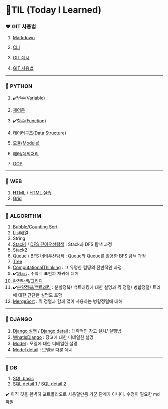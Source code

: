 <h1>🌱TIL (Today I Learned)</h1>

### ❤ GIT 사용법

1. [Markdown](startcamp/마크다운md)
2. [CLI](startcamp/CLI.md)

3. [GIT 예시](startcamp/git예시.md)

4. [GIT 사용법](startcamp/Git.md)

-----

### 🧡 PYTHON

1. ✔️[변수(Variable)](Python/변수(Variable).md)

2. [제어문](Python/제어문(조건문,반복문).md)
3. ✔️[함수(Function)](Python/함수(function).md)
4. [데이터구조(Data Structure)](Python/데이터구조(DataStructure).md)
5. [모듈(Module)](Python/모듈(Module).md)
6. [에러/예외처리](Python/에러,예외처리(Error,ExceptionHandling).md)
7. [OOP](Python/OOP.md)

-----

### 💛 WEB

1. [HTML](Web/HTML.md) / [HTML 실습](Web/HTML+.md)
3. [Grid](Web/grid.md)

----

### 💚 ALGORITHM

1. [Bubble/Counting Sort](Algorithm/Bubble,Counting_sort.md)
2. [List배열](Algorithm/List.md)
3. String
3. [Stack1](Algorithm/Stack1.md) / [DFS 깊이우선탐색](Algorithm/DFS.md) : Stack과 DFS 탐색 과정
3. Stack2
3. [Queue](Algorithm/Queue.md) / [BFS 너비우선탐색](Algorithm/BFS.md) : Queue와 Queue를 활용한 BFS 탐색 과정
3. [Tree](Algorithm/Tree.md)
3. [ComputationalThinking](Algorithm/ComputationalThinking.md) : 그 유명한 컴띵의 전반적인 과정
3. ✔️[Start](Algorithm/Start.md) : 수학적 표현과 재귀에 대해
3. [완전탐색/그리디](Algorithm/완전탐색.md)
3. ✔️[분할정복/백트래킹](Algorithm/분할정복,백트래킹.md) : 분할정복/ 백트래킹에 대한 설명과 퀵 정렬/ 병합정렬/ 트리에 대한 간단한 설명도 포함
3. [MergeSort](Algorithm/병합정렬.md) : 퀵 정렬과 함께 많이 사용하는 병합정렬에 대해

---

### 💙 DJANGO

1. [Django 실행](Django/Django.md) / [Django detail](Django/Djangodetail.md) : 대략적인 장고 설치/ 실행법
2. [WhatIsDjango](Django/WhatIsDjango.md) : 장고에 대한 디테일한 설명
3. [Model](Django/Model.md) : 모델에 대한 디테일한 설명
2. [Model detail](Django/Modeldetail.md) : 모델을 다룬 예시

----

### 💜 DB

1. [SQL basic](DB/SQL.md)
2. [SQL detail 1](DB/SQL__5.md) / [SQL detail 2](DB/SQL__6.md)



✔️ 아직 깃을 완벽히 포트폴리오로 사용할만큼 가꾼 단계가 아니다. 수정이 필요한 md 파일
